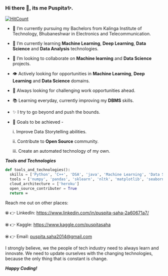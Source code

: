 ### Hi there 👋, its me Puspita✨.

[![HitCount](http://hits.dwyl.com/Puspita-111/Puspita-111.svg)](http://hits.dwyl.com/Puspita-111/Puspita-111)


- 🔭 I’m currently pursuing my Bachelors from Kalinga Institute of Technology, Bhubaneshwar in Electronics and Telecommunication.
- 🌱 I’m currently learning **Machine Learning**, **Deep Learning**, **Data Science** and **Data Analysis** technologies.
- 🤝 I’m looking to collaborate on **Machine learning** and **Data Science** projects.
- 👁️ Actively looking for opportunities in **Machine Learning**, **Deep Learning** and **Data Science** domains.
- 🌋 Always looking for challenging work opportunities ahead.
- 📚 Learning everyday, currently improving my **DBMS** skills.
- ✨ I try to go beyond and push the bounds.
- 🎯 Goals to be achieved - 

     i. Improve Data Storytelling abilities.
     
     ii. Contribute to **Open Source** community.
     
     iii. Create an automated technology of my own.
     
***Tools and Technologies***     
     
```python
def tools_and_technologies():
  skills = ['Python', 'C++', 'DSA', 'java', 'Machine Learning', 'Data Science', 'Deep learning', 'SQL']
  tools = ['numpy', 'pandas', 'sklearn', 'nltk', 'matplotlib', 'seaborn', 'keras', 'tensorflow', 'MS Excel', 'flask']
  cloud_architecture = ['heroku']
  open_source_contributer = True
  return ∞ 
```  
     

Reach me out on other places:

⦿ 👉 LinkedIn: https://www.linkedin.com/in/puspita-saha-2a60671a7/

⦿ 👉 Kaggle:  https://www.kaggle.com/puspitasaha

⦿ 👉 Email: puspita.saha2014@gmail.com

I strongly believe, we the people of tech industry need to always learn and innovate. We need to update ourselves with the changing technologies, because the only thing that is constant is change. 

***Happy Coding!***



